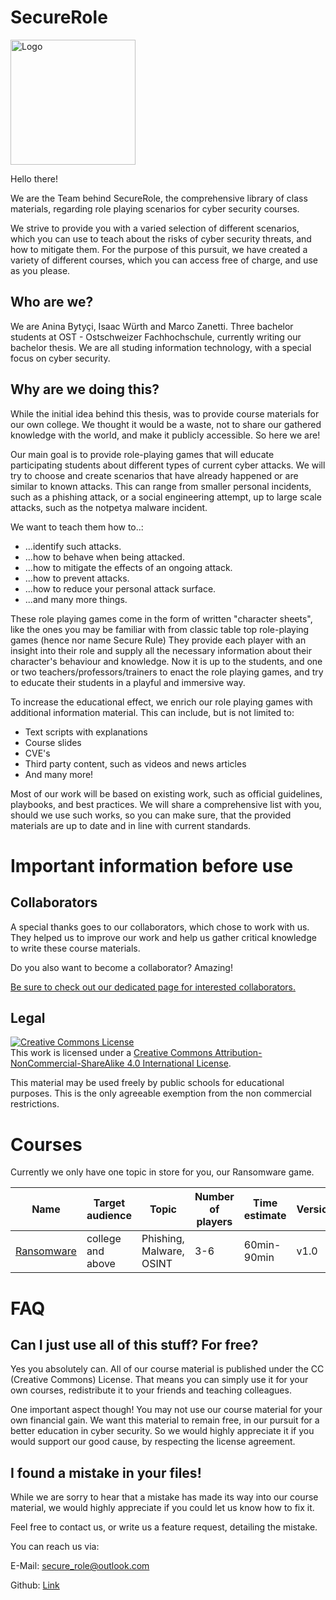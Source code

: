 # SecureRole
<img src="images/logo.png" alt="Logo" width="200"/>

Hello there!

We are the Team behind SecureRole, the comprehensive library of class materials, regarding role playing scenarios for cyber security courses. 

We strive to provide you with a varied selection of different scenarios, which you can use to teach about the risks of cyber security threats, and how to mitigate them.
For the purpose of this pursuit, we have created a variety of different courses, which you can access free of charge, and use as you please.

## Who are we?

We are Anina Bytyçi, Isaac Würth and Marco Zanetti.
Three bachelor students at OST - Ostschweizer Fachhochschule, currently writing our bachelor thesis. We are all studing information technology, with a special focus on cyber security.

## Why are we doing this?

While the initial idea behind this thesis, was to provide course materials for our own college. 
We thought it would be a waste, not to share our gathered knowledge with the world, and make it publicly accessible. 
So here we are!

Our main goal is to provide role-playing games that will educate participating students about different types of current cyber attacks.
We will try to choose and create scenarios that have already happened or are similar to known attacks.
This can range from smaller personal incidents, such as a phishing attack, or a social engineering attempt, up to large scale attacks, such as the notpetya malware incident.

We want to teach them how to..:
- ...identify such attacks. 
- ...how to behave when being attacked.
- ...how to mitigate the effects of an ongoing attack.
- ...how to prevent attacks.
- ...how to reduce your personal attack surface.
- ...and many more things.

These role playing games come in the form of written "character sheets", like the ones you may be familiar with from classic table top role-playing games (hence nor name Secure Rule)
They provide each player with an insight into their role and supply all the necessary information about their character's behaviour and knowledge.
Now it is up to the students, and one or two teachers/professors/trainers to enact the role playing games, and try to educate their students in a playful and immersive way.

To increase the educational effect, we enrich our role playing games with additional information material.
This can include, but is not limited to:
- Text scripts with explanations
- Course slides
- CVE's
- Third party content, such as videos and news articles
- And many more!

Most of our work will be based on existing work, such as official guidelines, playbooks, and best practices.
We will share a comprehensive list with you, should we use such works, so you can make sure, that the provided materials are up to date and in line with current standards.

# Important information before use

## Collaborators

A special thanks goes to our collaborators, which chose to work with us.
They helped us to improve our work and help us gather critical knowledge to write these course materials.

Do you also want to become a collaborator?
Amazing!

[Be sure to check out our dedicated page for interested collaborators.](COLLABORATION.md)

## Legal

<a rel="license" href="http://creativecommons.org/licenses/by-nc-sa/4.0/"><img alt="Creative Commons License" style="border-width:0" src="https://i.creativecommons.org/l/by-nc-sa/4.0/88x31.png" /></a><br />This work is licensed under a <a rel="license" href="http://creativecommons.org/licenses/by-nc-sa/4.0/">Creative Commons Attribution-NonCommercial-ShareAlike 4.0 International License</a>.

This material may be used freely by public schools for educational purposes.
This is the only agreeable exemption from the non commercial restrictions.

# Courses

Currently we only have one topic in store for you, our Ransomware game.

| Name                                                                                                       | Target audience   | Topic                    | Number of players | Time estimate | Version |
|------------------------------------------------------------------------------------------------------------|-------------------|--------------------------|-------------------|---------------|---------|
| [Ransomware](https://gitlab.ost.ch/marco.zanetti/ba_cyber_security_rpg/-/tree/Publish/Content/Ransomware) | college and above | Phishing, Malware, OSINT | 3-6               | 60min-90min   | v1.0    |

# FAQ

## Can I just use all of this stuff? For free?

Yes you absolutely can.
All of our course material is published under the CC (Creative Commons) License.
That means you can simply use it for your own courses, redistribute it to your friends and teaching colleagues.

One important aspect though!
You may not use our course material for your own financial gain.
We want this material to remain free, in our pursuit for a better education in cyber security.
So we would highly appreciate it if you would support our good cause, by respecting the license agreement.

## I found a mistake in your files!

While we are sorry to hear that a mistake has made its way into our course material, we would highly appreciate if you could let us know how to fix it.

Feel free to contact us, or write us a feature request, detailing the mistake.

You can reach us via:

E-Mail: [secure_role@outlook.com](mailto:secure_role@outlook.com)

Github: [Link](https://github.com/SecureRole/SecureRole)
